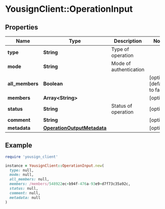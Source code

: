 # YousignClient::OperationInput

## Properties

| Name | Type | Description | Notes |
| ---- | ---- | ----------- | ----- |
| **type** | **String** | Type of operation |  |
| **mode** | **String** | Mode of authentication |  |
| **all_members** | **Boolean** |  | [optional][default to false] |
| **members** | **Array&lt;String&gt;** |  | [optional] |
| **status** | **String** | Status of operation | [optional] |
| **comment** | **String** |  | [optional] |
| **metadata** | [**OperationOutputMetadata**](OperationOutputMetadata.md) |  | [optional] |

## Example

```ruby
require 'yousign_client'

instance = YousignClient::OperationInput.new(
  type: null,
  mode: null,
  all_members: null,
  members: /members/548922ec-b94f-476a-93e9-d7f73c35a92c,
  status: null,
  comment: null,
  metadata: null
)
```

